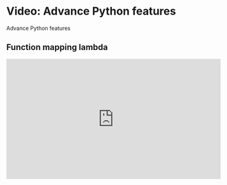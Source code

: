 # Video: Advance Python features
Advance Python features

## Function mapping lambda
<iframe width="560" height="315" src="https://www.youtube.com/embed/9v0fP-XxtnA" title="YouTube video player" frameborder="0" allow="accelerometer; autoplay; clipboard-write; encrypted-media; gyroscope; picture-in-picture" allowfullscreen></iframe>